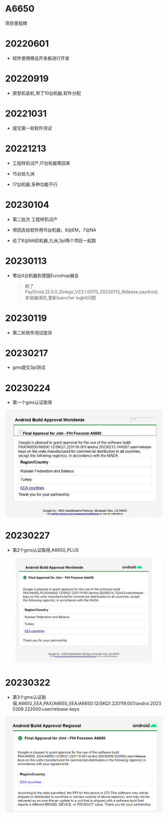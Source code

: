 # A6650

项目里程碑

# 20220601

* 软件使用移远开发板进行开发

# 20220919

* 原型机装机,带了10台机器,软件分配

# 20221031

* 提交第一轮软件测试

# 20221213

* 工程样机试产,17台机器寄回来

* 15台给九洲

* 17台机器,多种功能不行

# 20230104

* 第二批次 工程样机试产

* 带回去给软件用15台机器，8台EM，7台NA

* 给了8台NA的机器,九洲,3pl两个项目一起跑

# 20230113

* 寄出4台机器到德国Euroshop展会
    > 刷了PayDroid_12.0.0_Ginkgo_V23.1.00T0_20230113_Release.paydroid,本地编译的,更新luancher logkit问题

# 20230119

* 第二轮软件测试提测

# 20230217

* gms提交3pl测试

# 20230224

* 第一个gms认证取得

![0001_0001](images/0001_0001.jpg)

# 20230227

* 第2个gms认证取得,A6650_PLUS

![0001_0002](images/0001_0002.jpg)

# 20230322

* 第3个gms认证取得,A6650_EEA,PAX/A6650_EEA/A6650:12/SKQ1.220119.001/androi.20230309.222000:user/release-keys

![0001_0003](images/0001_0003.png)